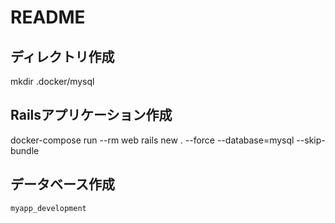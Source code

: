 # README

## ディレクトリ作成
mkdir .docker/mysql


## Railsアプリケーション作成
docker-compose run --rm web rails new . --force --database=mysql --skip-bundle

## データベース作成
`myapp_development`
